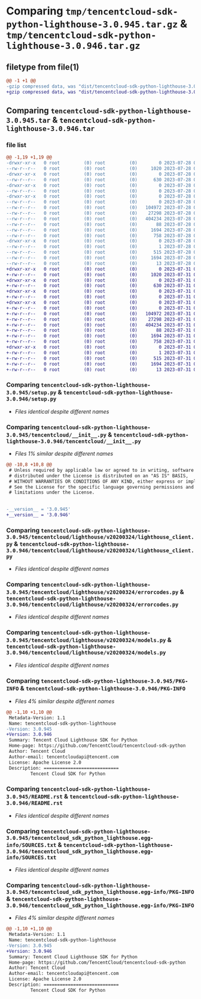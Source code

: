 # Comparing `tmp/tencentcloud-sdk-python-lighthouse-3.0.945.tar.gz` & `tmp/tencentcloud-sdk-python-lighthouse-3.0.946.tar.gz`

## filetype from file(1)

```diff
@@ -1 +1 @@
-gzip compressed data, was "dist/tencentcloud-sdk-python-lighthouse-3.0.945.tar", last modified: Fri Jul 28 00:31:07 2023, max compression
+gzip compressed data, was "dist/tencentcloud-sdk-python-lighthouse-3.0.946.tar", last modified: Mon Jul 31 00:31:16 2023, max compression
```

## Comparing `tencentcloud-sdk-python-lighthouse-3.0.945.tar` & `tencentcloud-sdk-python-lighthouse-3.0.946.tar`

### file list

```diff
@@ -1,19 +1,19 @@
-drwxr-xr-x   0 root         (0) root         (0)        0 2023-07-28 00:31:07.000000 tencentcloud-sdk-python-lighthouse-3.0.945/
--rw-r--r--   0 root         (0) root         (0)     1020 2023-07-28 00:31:06.000000 tencentcloud-sdk-python-lighthouse-3.0.945/setup.py
-drwxr-xr-x   0 root         (0) root         (0)        0 2023-07-28 00:31:07.000000 tencentcloud-sdk-python-lighthouse-3.0.945/tencentcloud/
--rw-r--r--   0 root         (0) root         (0)      630 2023-07-28 00:31:06.000000 tencentcloud-sdk-python-lighthouse-3.0.945/tencentcloud/__init__.py
-drwxr-xr-x   0 root         (0) root         (0)        0 2023-07-28 00:31:07.000000 tencentcloud-sdk-python-lighthouse-3.0.945/tencentcloud/lighthouse/
--rw-r--r--   0 root         (0) root         (0)        0 2023-07-28 00:31:06.000000 tencentcloud-sdk-python-lighthouse-3.0.945/tencentcloud/lighthouse/__init__.py
-drwxr-xr-x   0 root         (0) root         (0)        0 2023-07-28 00:31:07.000000 tencentcloud-sdk-python-lighthouse-3.0.945/tencentcloud/lighthouse/v20200324/
--rw-r--r--   0 root         (0) root         (0)        0 2023-07-28 00:31:06.000000 tencentcloud-sdk-python-lighthouse-3.0.945/tencentcloud/lighthouse/v20200324/__init__.py
--rw-r--r--   0 root         (0) root         (0)   104972 2023-07-28 00:31:06.000000 tencentcloud-sdk-python-lighthouse-3.0.945/tencentcloud/lighthouse/v20200324/lighthouse_client.py
--rw-r--r--   0 root         (0) root         (0)    27298 2023-07-28 00:31:06.000000 tencentcloud-sdk-python-lighthouse-3.0.945/tencentcloud/lighthouse/v20200324/errorcodes.py
--rw-r--r--   0 root         (0) root         (0)   404234 2023-07-28 00:31:06.000000 tencentcloud-sdk-python-lighthouse-3.0.945/tencentcloud/lighthouse/v20200324/models.py
--rw-r--r--   0 root         (0) root         (0)       88 2023-07-28 00:31:07.000000 tencentcloud-sdk-python-lighthouse-3.0.945/setup.cfg
--rw-r--r--   0 root         (0) root         (0)     1694 2023-07-28 00:31:07.000000 tencentcloud-sdk-python-lighthouse-3.0.945/PKG-INFO
--rw-r--r--   0 root         (0) root         (0)      758 2023-07-28 00:31:06.000000 tencentcloud-sdk-python-lighthouse-3.0.945/README.rst
-drwxr-xr-x   0 root         (0) root         (0)        0 2023-07-28 00:31:07.000000 tencentcloud-sdk-python-lighthouse-3.0.945/tencentcloud_sdk_python_lighthouse.egg-info/
--rw-r--r--   0 root         (0) root         (0)        1 2023-07-28 00:31:07.000000 tencentcloud-sdk-python-lighthouse-3.0.945/tencentcloud_sdk_python_lighthouse.egg-info/dependency_links.txt
--rw-r--r--   0 root         (0) root         (0)      515 2023-07-28 00:31:07.000000 tencentcloud-sdk-python-lighthouse-3.0.945/tencentcloud_sdk_python_lighthouse.egg-info/SOURCES.txt
--rw-r--r--   0 root         (0) root         (0)     1694 2023-07-28 00:31:07.000000 tencentcloud-sdk-python-lighthouse-3.0.945/tencentcloud_sdk_python_lighthouse.egg-info/PKG-INFO
--rw-r--r--   0 root         (0) root         (0)       13 2023-07-28 00:31:07.000000 tencentcloud-sdk-python-lighthouse-3.0.945/tencentcloud_sdk_python_lighthouse.egg-info/top_level.txt
+drwxr-xr-x   0 root         (0) root         (0)        0 2023-07-31 00:31:16.000000 tencentcloud-sdk-python-lighthouse-3.0.946/
+-rw-r--r--   0 root         (0) root         (0)     1020 2023-07-31 00:31:16.000000 tencentcloud-sdk-python-lighthouse-3.0.946/setup.py
+drwxr-xr-x   0 root         (0) root         (0)        0 2023-07-31 00:31:16.000000 tencentcloud-sdk-python-lighthouse-3.0.946/tencentcloud/
+-rw-r--r--   0 root         (0) root         (0)      630 2023-07-31 00:31:16.000000 tencentcloud-sdk-python-lighthouse-3.0.946/tencentcloud/__init__.py
+drwxr-xr-x   0 root         (0) root         (0)        0 2023-07-31 00:31:16.000000 tencentcloud-sdk-python-lighthouse-3.0.946/tencentcloud/lighthouse/
+-rw-r--r--   0 root         (0) root         (0)        0 2023-07-31 00:31:16.000000 tencentcloud-sdk-python-lighthouse-3.0.946/tencentcloud/lighthouse/__init__.py
+drwxr-xr-x   0 root         (0) root         (0)        0 2023-07-31 00:31:16.000000 tencentcloud-sdk-python-lighthouse-3.0.946/tencentcloud/lighthouse/v20200324/
+-rw-r--r--   0 root         (0) root         (0)        0 2023-07-31 00:31:16.000000 tencentcloud-sdk-python-lighthouse-3.0.946/tencentcloud/lighthouse/v20200324/__init__.py
+-rw-r--r--   0 root         (0) root         (0)   104972 2023-07-31 00:31:16.000000 tencentcloud-sdk-python-lighthouse-3.0.946/tencentcloud/lighthouse/v20200324/lighthouse_client.py
+-rw-r--r--   0 root         (0) root         (0)    27298 2023-07-31 00:31:16.000000 tencentcloud-sdk-python-lighthouse-3.0.946/tencentcloud/lighthouse/v20200324/errorcodes.py
+-rw-r--r--   0 root         (0) root         (0)   404234 2023-07-31 00:31:16.000000 tencentcloud-sdk-python-lighthouse-3.0.946/tencentcloud/lighthouse/v20200324/models.py
+-rw-r--r--   0 root         (0) root         (0)       88 2023-07-31 00:31:16.000000 tencentcloud-sdk-python-lighthouse-3.0.946/setup.cfg
+-rw-r--r--   0 root         (0) root         (0)     1694 2023-07-31 00:31:16.000000 tencentcloud-sdk-python-lighthouse-3.0.946/PKG-INFO
+-rw-r--r--   0 root         (0) root         (0)      758 2023-07-31 00:31:16.000000 tencentcloud-sdk-python-lighthouse-3.0.946/README.rst
+drwxr-xr-x   0 root         (0) root         (0)        0 2023-07-31 00:31:16.000000 tencentcloud-sdk-python-lighthouse-3.0.946/tencentcloud_sdk_python_lighthouse.egg-info/
+-rw-r--r--   0 root         (0) root         (0)        1 2023-07-31 00:31:16.000000 tencentcloud-sdk-python-lighthouse-3.0.946/tencentcloud_sdk_python_lighthouse.egg-info/dependency_links.txt
+-rw-r--r--   0 root         (0) root         (0)      515 2023-07-31 00:31:16.000000 tencentcloud-sdk-python-lighthouse-3.0.946/tencentcloud_sdk_python_lighthouse.egg-info/SOURCES.txt
+-rw-r--r--   0 root         (0) root         (0)     1694 2023-07-31 00:31:16.000000 tencentcloud-sdk-python-lighthouse-3.0.946/tencentcloud_sdk_python_lighthouse.egg-info/PKG-INFO
+-rw-r--r--   0 root         (0) root         (0)       13 2023-07-31 00:31:16.000000 tencentcloud-sdk-python-lighthouse-3.0.946/tencentcloud_sdk_python_lighthouse.egg-info/top_level.txt
```

### Comparing `tencentcloud-sdk-python-lighthouse-3.0.945/setup.py` & `tencentcloud-sdk-python-lighthouse-3.0.946/setup.py`

 * *Files identical despite different names*

### Comparing `tencentcloud-sdk-python-lighthouse-3.0.945/tencentcloud/__init__.py` & `tencentcloud-sdk-python-lighthouse-3.0.946/tencentcloud/__init__.py`

 * *Files 1% similar despite different names*

```diff
@@ -10,8 +10,8 @@
 # Unless required by applicable law or agreed to in writing, software
 # distributed under the License is distributed on an "AS IS" BASIS,
 # WITHOUT WARRANTIES OR CONDITIONS OF ANY KIND, either express or implied.
 # See the License for the specific language governing permissions and
 # limitations under the License.
 
 
-__version__ = '3.0.945'
+__version__ = '3.0.946'
```

### Comparing `tencentcloud-sdk-python-lighthouse-3.0.945/tencentcloud/lighthouse/v20200324/lighthouse_client.py` & `tencentcloud-sdk-python-lighthouse-3.0.946/tencentcloud/lighthouse/v20200324/lighthouse_client.py`

 * *Files identical despite different names*

### Comparing `tencentcloud-sdk-python-lighthouse-3.0.945/tencentcloud/lighthouse/v20200324/errorcodes.py` & `tencentcloud-sdk-python-lighthouse-3.0.946/tencentcloud/lighthouse/v20200324/errorcodes.py`

 * *Files identical despite different names*

### Comparing `tencentcloud-sdk-python-lighthouse-3.0.945/tencentcloud/lighthouse/v20200324/models.py` & `tencentcloud-sdk-python-lighthouse-3.0.946/tencentcloud/lighthouse/v20200324/models.py`

 * *Files identical despite different names*

### Comparing `tencentcloud-sdk-python-lighthouse-3.0.945/PKG-INFO` & `tencentcloud-sdk-python-lighthouse-3.0.946/PKG-INFO`

 * *Files 4% similar despite different names*

```diff
@@ -1,10 +1,10 @@
 Metadata-Version: 1.1
 Name: tencentcloud-sdk-python-lighthouse
-Version: 3.0.945
+Version: 3.0.946
 Summary: Tencent Cloud Lighthouse SDK for Python
 Home-page: https://github.com/TencentCloud/tencentcloud-sdk-python
 Author: Tencent Cloud
 Author-email: tencentcloudapi@tencent.com
 License: Apache License 2.0
 Description: ============================
         Tencent Cloud SDK for Python
```

### Comparing `tencentcloud-sdk-python-lighthouse-3.0.945/README.rst` & `tencentcloud-sdk-python-lighthouse-3.0.946/README.rst`

 * *Files identical despite different names*

### Comparing `tencentcloud-sdk-python-lighthouse-3.0.945/tencentcloud_sdk_python_lighthouse.egg-info/SOURCES.txt` & `tencentcloud-sdk-python-lighthouse-3.0.946/tencentcloud_sdk_python_lighthouse.egg-info/SOURCES.txt`

 * *Files identical despite different names*

### Comparing `tencentcloud-sdk-python-lighthouse-3.0.945/tencentcloud_sdk_python_lighthouse.egg-info/PKG-INFO` & `tencentcloud-sdk-python-lighthouse-3.0.946/tencentcloud_sdk_python_lighthouse.egg-info/PKG-INFO`

 * *Files 4% similar despite different names*

```diff
@@ -1,10 +1,10 @@
 Metadata-Version: 1.1
 Name: tencentcloud-sdk-python-lighthouse
-Version: 3.0.945
+Version: 3.0.946
 Summary: Tencent Cloud Lighthouse SDK for Python
 Home-page: https://github.com/TencentCloud/tencentcloud-sdk-python
 Author: Tencent Cloud
 Author-email: tencentcloudapi@tencent.com
 License: Apache License 2.0
 Description: ============================
         Tencent Cloud SDK for Python
```

